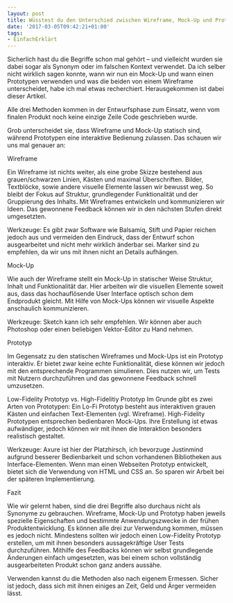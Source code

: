 ```yaml
---
layout: post
title: Wüsstest du den Unterschied zwischen Wireframe, Mock-Up und Prototyp?
date: '2017-03-05T09:42:21+01:00'
tags:
- EinfachErklärt
---
```

Sicherlich hast du die Begriffe schon mal gehört – und vielleicht wurden sie dabei sogar als Synonym oder im falschen Kontext verwendet.
Da ich selber nicht wirklich sagen konnte, wann wir nun ein Mock-Up und wann einen Prototypen verwenden und was die beiden von einem Wireframe unterscheidet, habe ich mal etwas recherchiert. Herausgekommen ist dabei dieser Artikel.


Alle drei Methoden kommen in der Entwurfsphase zum Einsatz, wenn vom finalen Produkt noch keine einzige Zeile Code geschrieben wurde.

Grob unterscheidet sie, dass Wireframe und Mock-Up statisch sind, während Prototypen eine interaktive Bedienung zulassen. Das schauen wir uns mal genauer an:

Wireframe

Ein Wireframe ist nichts weiter, als eine grobe Skizze bestehend aus grauen/schwarzen Linien, Kästen und maximal Überschriften. Bilder, Textblöcke, sowie andere visuelle Elemente lassen wir bewusst weg. So bleibt der Fokus auf Struktur, grundlegender Funktionalität und der Gruppierung des Inhalts. Mit Wireframes entwickeln und kommunizieren wir Ideen. Das gewonnene Feedback können wir in den nächsten Stufen direkt umgesetzten.



Werkzeuge: Es gibt zwar Software wie Balsamiq, Stift und Papier reichen jedoch aus und vermeiden den Eindruck, dass der Entwurf schon ausgearbeitet und nicht mehr wirklich änderbar sei. Marker sind zu empfehlen, da wir uns mit ihnen nicht an Details aufhängen.

Mock-Up

Wie auch der Wireframe stellt ein Mock-Up in statischer Weise Struktur, Inhalt und Funktionalität dar. Hier arbeiten wir die visuellen Elemente soweit aus, dass das hochauflösende User Interface optisch schon dem Endprodukt gleicht. Mit Hilfe von Mock-Ups können wir visuelle Aspekte anschaulich kommunizieren.



Werkzeuge: Sketch kann ich sehr empfehlen. Wir können aber auch Photoshop oder einen beliebigen Vektor-Editor zu Hand nehmen.

Prototyp

Im Gegensatz zu den statischen Wireframes und Mock-Ups ist ein Prototyp interaktiv. Er bietet zwar keine echte Funktionalität, diese können wir jedoch mit den entsprechende Programmen simulieren. Dies nutzen wir, um Tests mit Nutzern durchzuführen und das gewonnene Feedback schnell umzusetzen.

Low-Fidelity Prototyp vs.  High-Fidelitiy Prototyp
Im Grunde gibt es zwei Arten von Prototypen: Ein Lo-Fi Prototyp besteht aus interaktiven grauen Kästen und einfachen Text-Elementen (vgl. Wireframe). High-Fidelity Prototypen entsprechen bedienbaren Mock-Ups. Ihre Erstellung ist etwas aufwändiger, jedoch können wir mit ihnen die Interaktion besonders realistisch gestaltet.



Werkzeuge: Axure ist hier der Platzhirsch, ich bevorzuge Justinmind aufgrund besserer Bedienbarkeit und schon vorhandenen Bibliotheken aus Interface-Elementen. Wenn man einen Webseiten Prototyp entwickelt, bietet sich die Verwendung von HTML und CSS an. So sparen wir Arbeit bei der späteren Implementierung.

Fazit

Wie wir gelernt haben, sind die drei Begriffe also durchaus nicht als Synonyme zu gebrauchen.
Wireframe, Mock-Up und Prototyp haben jeweils spezielle Eigenschaften und bestimmte Anwendungszwecke in der frühen Produktentwicklung. Es können alle drei zur Verwendung kommen, müssen es jedoch nicht. Mindestens sollten wir jedoch einen Low-Fidelity Prototyp erstellen, um mit ihnen besonders aussagekräftige User Tests durchzuführen. Mithilfe des Feedbacks können wir selbst grundlegende Änderungen einfach umgesetzten, was bei einem schon vollständig ausgearbeiteten Produkt schon ganz anders aussähe.

Verwenden kannst du die Methoden also nach eigenem Ermessen. Sicher ist jedoch, dass sich mit ihnen einiges an Zeit, Geld und Ärger vermeiden lässt.
